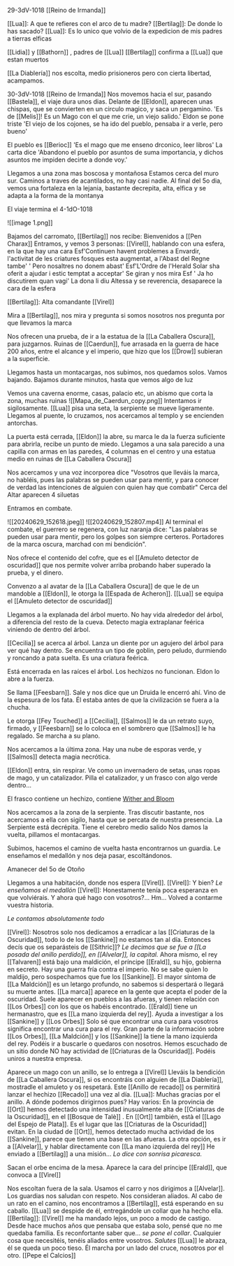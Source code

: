 
29-3dV-1018 [[Reino de Irmanda]] 

[[Lua]]: A que te refieres con el arco de tu madre?
[[Bertilag]]: De donde lo has sacado?
[[Lua]]: Es lo unico que volvio de la expedicion de mis padres a tierras elficas

[[Lidia]] y [[Bathorn]] , padres de [[Lua]]
[[Bertilag]] confirma a [[Lua]] que estan muertos

[[La Diablería]] nos escolta, medio prisioneros pero con cierta libertad, acampamos.



30-3dV-1018 [[Reino de Irmanda]]
Nos movemos hacia el sur, pasando [[Bastela]], el viaje dura unos dias.
Delante de [[Eldon]], aparecen unas chispas, que se convierten en un circulo magico, y saca un pergamino.
'Es de [[Melis]]! Es un Mago con el que me crie, un viejo salido.'
Eldon se pone triste
'El viejo de los cojones, se ha ido del pueblo, pensaba ir a verle, pero bueno'

El pueblo es [[Berioc]]
'Es el mago que me enseno drconico, leer libros'
La carta dice 'Abandono el pueblo por asuntos de suma importancia, y dichos asuntos me impiden decirte a donde voy.'

Llegamos a una zona mas boscosa y montañosa
Estamos cerca del muro sur.
Caminos a traves de acantilados, no hay casi nadie.
Al final del 5o dia, vemos una fortaleza en la lejania, bastante decrepita, alta, elfica y se adapta a la forma de la montanya

El viaje termina el 4-1dO-1018

![[image 1.png]]

Bajamos del carromato, [[Bertilag]] nos recibe: Bienvenidos a [[Pen Charax]]
Entramos, y vemos 3 personas: [[Virel]], hablando con una esfera, en la que hay una cara
Esf'Continuen havent problemes a Envardir, l'activitat de les criatures fosques esta augmentat, a l'Abast del Regne tambe'
' Pero nosaltres no donem abast'
Esf'L'Ordre de l'Herald Solar sha oferit a ajudar i estic temptat a acceptar'
Se giran y nos mira
Esf ' Ja ho discutirem quan vagi'
La dona li diu Altessa y se reverencia, desaparece la cara de la esfera

[[Bertilag]]:  Alta comandante [[Virel]]

Mira a [[Bertilag]], nos mira y pregunta si somos nosotros
nos pregunta por que llevamos la marca

Nos ofrecen una prueba, de ir a la estatua de la [[La Caballera Oscura]], para juzgarnos.
Ruinas de [[Caerdun]], fue arrasada en la guerra de hace 200 años, entre el alcance y el imperio, que hizo que los [[Drow]] subieran a la superficie.

Llegamos hasta un montacargas, nos subimos, nos quedamos solos. Vamos bajando.
Bajamos durante minutos, hasta que vemos algo de luz

Vemos una caverna enorme, casas, palacio etc, un abismo que corta la zona, muchas ruinas
![[Mapa_de_Caerdun_copy.png]]
Intentamos ir sigilosamente.
[[Lua]] pisa una seta, la serpiente se mueve ligeramente.
Llegamos al puente, lo cruzamos, nos acercamos al templo y se encienden antorchas.

La puerta está cerrada, [[Eldon]] la abre, su marca le da la fuerza suficiente para abrirla, recibe un punto de miedo.
Llegamos a una sala parecido a una capilla con armas en las paredes, 4 columnas en el centro y una estatua medio en ruinas de [[La Caballera Oscura]]

Nos acercamos y una voz incorporea dice
"Vosotros que lleváis la marca, no habléis, pues las palabras se pueden usar para mentir, y para conocer de verdad las intenciones de alguien con quien hay que combatir"
Cerca del Altar aparecen 4 siluetas 

Entramos en combate.

![[20240629_152618.jpeg]]
![[20240629_152807.mp4]]
Al terminal el combate, el guerrero se regenera, con luz naranja dice:
"Las palabras se pueden usar para mentir, pero los golpes son siempre certeros. Portadores de la marca oscura, marchad con mi bendicíón".

Nos ofrece el contenido del cofre, que es el [[Amuleto detector de oscuridad]] que nos permite volver arriba probando haber superado la prueba, y el dinero.

Convenzo a al avatar de la [[La Caballera Oscura]] de que le de un mandoble a [[Eldon]], le otorga la [[Espada de Acheron]].
[[Lua]] se equipa el [[Amuleto detector de oscuridad]]

Llegamos a la explanada del árbol muerto. No hay vida alrededor del árbol, a diferencia del resto de la cueva.
Detecto magia extraplanar feérica viniendo de dentro del árbol.

[[Cecilia]] se acerca al árbol. Lanza un diente por un agujero del árbol para ver qué hay dentro. Se encuentra un tipo de goblin, pero peludo, durmiendo y roncando a pata suelta. Es una criatura feérica.

Está encerrada en las raíces el árbol. Los hechizos no funcionan. Eldon lo abre a la fuerza.


Se llama [[Feesbarn]]. Sale y nos dice que un Druida le encerró ahí.
Vino de la espesura de los fata.
Él estaba antes de que la civilización se fuera a la chucha.

Le otorga [[Fey Touched]] a [[Cecilia]], [[Salmos]] le da un retrato suyo, firmado, y [[Feesbarn]] se lo coloca en el sombrero que [[Salmos]] le ha regalado. Se marcha a su plano.

Nos acercamos a la última zona. Hay una nube de esporas verde, y [[Salmos]] detecta magia necrótica.

[[Eldon]] entra, sin respirar. Ve como un invernadero de setas, unas ropas de mago, y un catalizador.
Pilla el catalizador, y un frasco con algo verde dentro...

El frasco contiene un hechizo, contiene [Wither and Bloom](http://dnd5e.wikidot.com/spell:wither-and-bloom)

Nos acercamos a la zona de la serpiente. Tras discutir bastante, nos acercamos a ella con sigilo, hasta que se percata de nuestra presencia.
La Serpiente está decrépita. Tiene el cerebro medio salido
Nos damos la vuelta, pillamos el montacargas.

Subimos, hacemos el camino de vuelta hasta encontrarnos un guardia. Le enseñamos el medallón y nos deja pasar, escoltándonos.

Amanecer del 5o de Otoño 

Llegamos a una habitación, donde nos espera [[Virel]].
[[Virel]]: Y bien?
*Le enseñamos el medallón*
[[Virel]]: Honestamente tenía poca esperanza en que volviérais. Y ahora qué hago con vosotros?... Hm... Volved a contarme vuestra historia.

*Le contamos absolutamente todo*

[[Virel]]: Nosotros solo nos dedicamos a erradicar a las [[Criaturas de la Oscuridad]], todo lo de los [[Sankine]] no estamos tan al día.
	Entonces decís que os separásteis de [[Sithric]]? 
		*Le decimos que se fue a [[La posada del anillo perdido]], en [[Alvelar]], la capital.*
	Ahora mismo, el rey [[Talvaren]] está bajo una maldición, el príncipe [[Erald]], su hijo, gobierna en secreto. Hay una guerra fría contra el imperio. No se sabe quien lo maldijo, pero sospechamos que fue los [[Sankine]].
	El mayor síntoma de [[La Maldción]] es un letargo profundo, no sabemos si despertará o llegará su muerte antes.
	[[La marca]] aparece en la gente que acepta el poder de la oscuridad. Suele aparecer en pueblos a las afueras, y tienen relación con [[Los Orbes]] con los que os habéis encontrado.
	[[Erald]] tiene un hermanastro, que es [[La mano izquierda del rey]]. Ayuda a investigar a los [[Sankine]] y [[Los Orbes]] 
	 Solo sé que encontrar una cura para vosotros significa encontrar una cura para el rey. 
	 Gran parte de la información sobre [[Los Orbes]], [[La Maldción]] y los [[Sankine]] la tiene la mano izquierda del rey. Podéis ir a buscarle o quedaros con nosotros. 
	 Hemos escuchado de un sitio donde NO hay actividad de [[Criaturas de la Oscuridad]]. Podéis uniros a nuestra empresa.

Aparece un mago con un anillo, se lo entrega a [[Virel]] 
	Lleváis la bendición de [[La Caballera Oscura]], si os encontráis con alguien de [[La Diablería]], mostradle el amuleto y os respetará. Este [[Anillo de recado]] os permitirá lanzar el hechizo [[Recado]] una vez al día.
		[[Lua]]: Muchas gracias por el anillo. A dónde podemos dirigirnos pues?
	Hay varios: En la provincia de [[Ort]] hemos detectado una intensidad inusualmente alta de [[Criaturas de la Oscuridad]], en el [[Bosque de Talè]] . En [[Ort]] también, està el [[Lago del Espejo de Plata]]. Es el lugar que las [[Criaturas de la Oscuridad]] evitan. 
	En la ciudad de [[Ort]], hemos detectado mucha actividad de los [[Sankine]], parece que tienen una base en las afueras.
	La otra opción, es ir a [[Alvelar]], y hablar directamente con [[La mano izquierda del rey]] 
	He enviado a [[Bertilag]] a una misión... *Lo dice con sonrisa picaresca.*
	


Sacan el orbe encima de la mesa. Aparece la cara del príncipe [[Erald]], que convoca a [[Virel]]

Nos escoltan fuera de la sala.
Usamos el carro y nos dirigimos a [[Alvelar]]. Los guardias nos saludan con respeto. Nos consideran aliados.
Al cabo de un rato en el camino, nos encontramos a [[Bertilag]], está esperando en su caballo.
[[Lua]] se despide de él, entregándole un collar que ha hecho ella.
[[Bertilag]]: [[Virel]] me ha mandado lejos, un poco a modo de castigo. Desde hace muchos años que pensaba que estaba solo, pensé que no me quedaba familia. Es reconfortante saber que... *se pone el collar*. Cualquier cosa que necesitéis, tenéis aliados entre vosotros. *Salutes*
[[Lua]] le abraza, él se queda un poco tieso.
Él marcha por un lado del cruce, nosotros por el otro. [[Pepe el Calcios]]  


